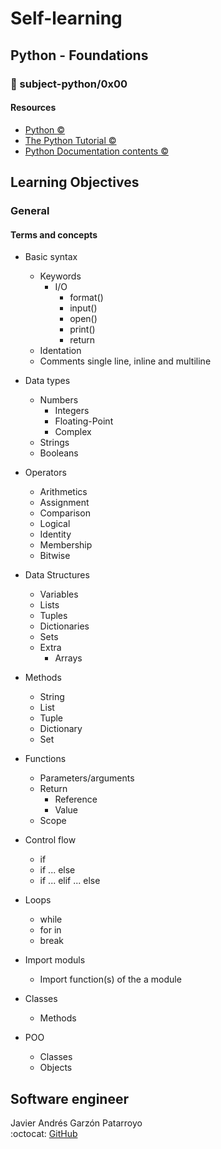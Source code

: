 # Self-learning
## Python - Foundations
### :open_file_folder: subject-python/0x00

#### Resources
* [Python :copyright:](https://www.python.org/)
* [The Python Tutorial :copyright:](https://docs.python.org/3/tutorial/index.html)
* [Python Documentation contents :copyright:](https://docs.python.org/3/contents.html)

## Learning Objectives
### General
#### Terms and concepts
* Basic syntax
  - Keywords
    - I/O
      - format()
      - input()
      - open()
      - print()
      - return
  - Identation
  - Comments single line, inline and multiline

* Data types
  - Numbers
    - Integers
    - Floating-Point
    - Complex
  - Strings
  - Booleans

* Operators
  - Arithmetics
  - Assignment
  - Comparison
  - Logical
  - Identity
  - Membership
  - Bitwise

* Data Structures
  - Variables
  - Lists
  - Tuples
  - Dictionaries
  - Sets
  - Extra
    - Arrays

* Methods
  - String
  - List
  - Tuple
  - Dictionary
  - Set

* Functions
  - Parameters/arguments
  - Return
    - Reference
    - Value
  - Scope

* Control flow
  - if
  - if ... else
  - if ... elif ... else

* Loops
  - while
  - for in
  - break

* Import moduls
  -  Import function(s) of the a module

* Classes
  - Methods

* POO
  - Classes
  - Objects

## Software engineer
Javier Andrés Garzón Patarroyo  
:octocat: [GitHub](https://github.com/javierandresgp/)
